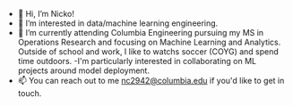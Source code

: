 - 👋 Hi, I’m Nicko!
- 👀 I’m interested in data/machine learning engineering. 
- 🌱 I’m currently attending Columbia Engineering pursuing my MS in Operations Research and focusing on Machine Learning and Analytics. Outside of school and work, I like to watchs soccer (COYG) and spend time outdoors. 
-I'm particularly interested in collaborating on ML projects around model deployment. 
- 📫 You can reach out to me nc2942@columbia.edu if you'd like to get in touch. 

<!---
ncorriveau/ncorriveau is a ✨ special ✨ repository because its `README.md` (this file) appears on your GitHub profile.
You can click the Preview link to take a look at your changes.
--->
